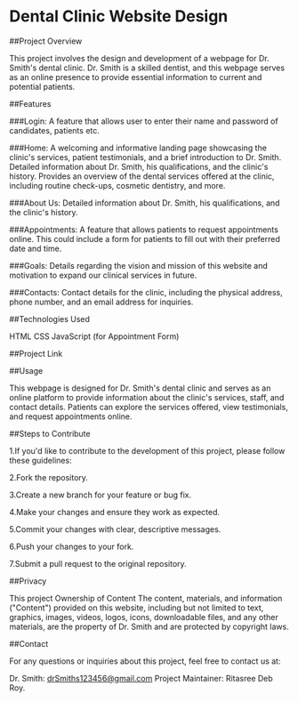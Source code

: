 # Dental Clinic Website Design

##Project Overview

This project involves the design and development of a webpage for Dr. Smith's dental clinic. Dr. Smith is a skilled dentist, and this webpage serves as an online presence to provide essential information to current and potential patients.

##Features

###Login: A feature that allows user to enter their name and password of candidates, patients etc. 

###Home: A welcoming and informative landing page showcasing the clinic's services, patient testimonials, and a brief introduction to Dr. Smith. Detailed information about Dr. Smith, his qualifications, and the clinic's history. Provides an overview of the dental services offered at the clinic, including routine check-ups, cosmetic dentistry, and more.

###About Us: Detailed information about Dr. Smith, his qualifications, and the clinic's history.

###Appointments: A feature that allows patients to request appointments online. This could include a form for patients to fill out with their preferred date and time.

###Goals: Details regarding the vision and mission of this website and motivation to expand our clinical services in future.

###Contacts: Contact details for the clinic, including the physical address, phone number, and an email address for inquiries.

##Technologies Used

HTML
CSS
JavaScript (for Appointment Form)

##Project Link



##Usage

This webpage is designed for Dr. Smith's dental clinic and serves as an online platform to provide information about the clinic's services, staff, and contact details. Patients can explore the services offered, view testimonials, and request appointments online.

##Steps to Contribute

1.If you'd like to contribute to the development of this project, please follow these guidelines:

2.Fork the repository.

3.Create a new branch for your feature or bug fix.

4.Make your changes and ensure they work as expected.

5.Commit your changes with clear, descriptive messages.

6.Push your changes to your fork.

7.Submit a pull request to the original repository.

##Privacy

This project Ownership of Content The content, materials, and information ("Content") provided on this website, including but not limited to text, graphics, images, videos, logos, icons, downloadable files, and any other materials, are the property of Dr. Smith and are protected by copyright laws.

##Contact

For any questions or inquiries about this project, feel free to contact us at:

Dr. Smith: drSmiths123456@gmail.com
Project Maintainer: Ritasree Deb Roy.
